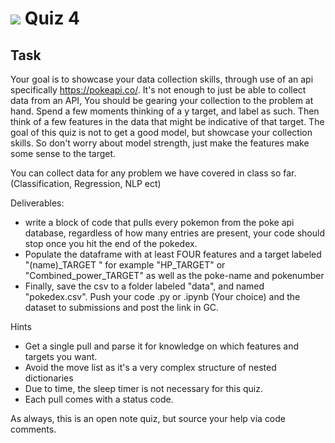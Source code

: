 # ![](https://ga-dash.s3.amazonaws.com/production/assets/logo-9f88ae6c9c3871690e33280fcf557f33.png) Quiz 4  

## Task

Your goal is to showcase your data collection skills, through use of an api specifically https://pokeapi.co/. 
It's not enough to just be able to collect data from an API, You should be gearing your collection to the problem at hand. Spend a few moments thinking of a y target, and label as such. Then think of a few features in the data that might be indicative of that target. The goal of this quiz is not to get a good model, but showcase your collection skills. So don't worry about model strength, just make the features make some sense to the target. 

You can collect data for any problem we have covered in class so far. (Classification, Regression, NLP ect) 

Deliverables:
- write a block of code that pulls every pokemon from the poke api database, regardless of how many entries are present, your code should stop once you hit the end of the pokedex.
- Populate the dataframe with at least FOUR features and a target labeled "(name)_TARGET " for example "HP_TARGET" or "Combined_power_TARGET" as well as the poke-name and pokenumber 
- Finally, save the csv to a folder labeled "data", and named "pokedex.csv". Push your code .py or .ipynb (Your choice) and the dataset to submissions and post the link in GC.


Hints
- Get a single pull and parse it for knowledge on which features and targets you want. 
- Avoid the move list as it's a very complex structure of nested dictionaries
- Due to time, the sleep timer is not necessary for this quiz. 
- Each pull comes with a status code. 

As always, this is an open note quiz, but source your help via code comments. 
